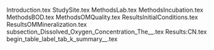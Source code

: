 Introduction.tex
StudySite.tex
MethodsLab.tex
MethodsIncubation.tex
MethodsBOD.tex
MethodsOMQuality.tex
ResultsInitialConditions.tex
ResultsOMMineralization.tex
subsection_Dissolved_Oxygen_Concentration_The__.tex
Results:CN.tex
begin_table_label_tab_k_summary__.tex
